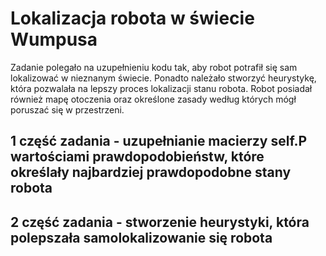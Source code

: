 # Lokalizacja robota w świecie Wumpusa

Zadanie polegało na uzupełnieniu kodu tak, aby robot potrafił się sam lokalizować w nieznanym świecie. Ponadto należało stworzyć heurystykę, która pozwalała na lepszy proces lokalizacji stanu robota. Robot posiadał również mapę otoczenia oraz określone zasady według których mógł poruszać się w przestrzeni. 

## 1 część zadania - uzupełnianie macierzy self.P wartościami prawdopodobieństw, które określały najbardziej prawdopodobne stany robota

## 2 część zadania - stworzenie heurystyki, która polepszała samolokalizowanie się robota
